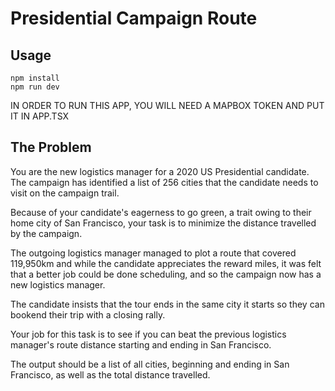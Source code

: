 # Presidential Campaign Route

## Usage
```
npm install
npm run dev
```

IN ORDER TO RUN THIS APP, YOU WILL NEED A MAPBOX TOKEN AND PUT IT IN APP.TSX

## The Problem

You are the new logistics manager for a 2020 US Presidential candidate. The 
campaign has identified a list of 256 cities that the candidate needs to visit
on the campaign trail.

Because of your candidate's eagerness to go green, a trait owing to their home
city of San Francisco, your task is to minimize the distance travelled 
by the campaign.

The outgoing logistics manager managed to plot a route that covered 119,950km
and while the candidate appreciates the reward miles, it was felt that a
better job could be done scheduling, and so the campaign now has a new
logistics manager.

The candidate insists that the tour ends in the same city it starts so they
can bookend their trip with a closing rally.

Your job for this task is to see if you can beat the previous logistics
manager's route distance starting and ending in San Francisco.

The output should be a list of all cities, beginning and ending in San
Francisco, as well as the total distance travelled.

